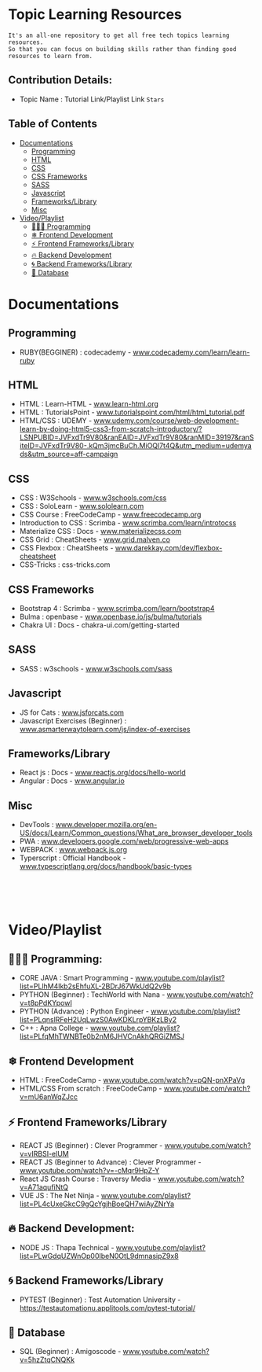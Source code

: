 # Topic Learning Resources
    It's an all-one repository to get all free tech topics learning resources.
    So that you can focus on building skills rather than finding good resources to learn from.
 


## Contribution Details:
- Topic Name : Tutorial Link/Playlist Link `Stars`


## Table of Contents
- [Documentations](#documentations)
    - [Programming](#programming)
    - [HTML](#html)
    - [CSS](#css)
    - [CSS Frameworks](#css-frameworks)
    - [SASS](#sass)
    - [Javascript](#javascript)
    - [Frameworks/Library](#frameworkslibrary)
    - [Misc](#misc)
- [Video/Playlist](#videoplaylist)
  - [👩🏻‍💻 Programming](#-programming)
  - [❄ Frontend Development](#-frontend-development)
  - [⚡ Frontend Frameworks/Library](#-frontend-frameworkslibrary)
  - [🔥 Backend Development](#-backend-development)
  - [🌀 Backend Frameworks/Library](#-backend-frameworkslibrary)
  - [📂 Database](#database)

# Documentations

## Programming
- RUBY(BEGGINER) : codecademy - www.codecademy.com/learn/learn-ruby
## HTML
- HTML : Learn-HTML - www.learn-html.org
- HTML : TutorialsPoint - www.tutorialspoint.com/html/html_tutorial.pdf
- HTML/CSS : UDEMY - www.udemy.com/course/web-development-learn-by-doing-html5-css3-from-scratch-introductory/?LSNPUBID=JVFxdTr9V80&ranEAID=JVFxdTr9V80&ranMID=39197&ranSiteID=JVFxdTr9V80-.kQm3jmcBuCh.MiOQl7t4Q&utm_medium=udemyads&utm_source=aff-campaign

## CSS
- CSS : W3Schools - www.w3schools.com/css
- CSS : SoloLearn - www.sololearn.com
- CSS Course : FreeCodeCamp - www.freecodecamp.org
- Introduction to CSS : Scrimba - www.scrimba.com/learn/introtocss
- Materialize CSS : Docs - www.materializecss.com
- CSS Grid : CheatSheets - www.grid.malven.co
- CSS Flexbox : CheatSheets - www.darekkay.com/dev/flexbox-cheatsheet
- CSS-Tricks : css-tricks.com

## CSS Frameworks
- Bootstrap 4 : Scrimba - www.scrimba.com/learn/bootstrap4
- Bulma : openbase - www.openbase.io/js/bulma/tutorials
- Chakra UI : Docs - chakra-ui.com/getting-started

## SASS
- SASS : w3schools - www.w3schools.com/sass

## Javascript
- JS for Cats : www.jsforcats.com
- Javascript Exercises (Beginner) : www.asmarterwaytolearn.com/js/index-of-exercises

## Frameworks/Library
- React js : Docs - www.reactjs.org/docs/hello-world
- Angular : Docs - www.angular.io
 
## Misc
- DevTools : www.developer.mozilla.org/en-US/docs/Learn/Common_questions/What_are_browser_developer_tools
- PWA : www.developers.google.com/web/progressive-web-apps
- WEBPACK : www.webpack.js.org
- Typerscript : Official Handbook - www.typescriptlang.org/docs/handbook/basic-types

<br/>
<br/>
<br/>

# Video/Playlist

## 👩🏻‍💻 Programming: 
- CORE JAVA : Smart Programming - www.youtube.com/playlist?list=PLlhM4lkb2sEhfuXL-2BDrJ67WkUdQ2v9b
- PYTHON (Beginner) : 
TechWorld with Nana - www.youtube.com/watch?v=t8pPdKYpowI
- PYTHON (Advance) : Python Engineer - www.youtube.com/playlist?list=PLqnslRFeH2UqLwzS0AwKDKLrpYBKzLBy2
- C++ : Apna College - www.youtube.com/playlist?list=PLfqMhTWNBTe0b2nM6JHVCnAkhQRGiZMSJ

## ❄ Frontend Development
- HTML : FreeCodeCamp - www.youtube.com/watch?v=pQN-pnXPaVg
- HTML/CSS From scratch : FreeCodeCamp - www.youtube.com/watch?v=mU6anWqZJcc

## ⚡ Frontend Frameworks/Library

- REACT JS (Beginner) : Clever Programmer - www.youtube.com/watch?v=vIRBSI-elUM
- REACT JS (Beginner to Advance) : Clever Programmer - www.youtube.com/watch?v=-cMqr9HpZ-Y
- React JS Crash Course : Traversy Media - www.youtube.com/watch?v=A71aqufiNtQ
- VUE JS : The Net Ninja - www.youtube.com/playlist?list=PL4cUxeGkcC9gQcYgjhBoeQH7wiAyZNrYa

## 🔥 Backend Development:

- NODE JS : Thapa Technical - www.youtube.com/playlist?list=PLwGdqUZWnOp00IbeN0OtL9dmnasipZ9x8



## 🌀 Backend Frameworks/Library
- PYTEST (Beginner) : Test Automation University - https://testautomationu.applitools.com/pytest-tutorial/
## 📂 Database
- SQL (Beginner) : Amigoscode - www.youtube.com/watch?v=5hzZtqCNQKk

